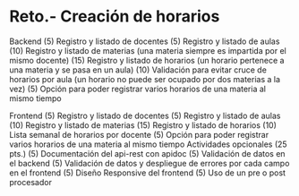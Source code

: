 # Reto.- Creación de horarios

Backend
(5) Registro y listado de docentes
(5) Registro y listado de aulas
(10) Registro y listado de materias (una materia siempre es impartida por el mismo docente)
(15) Registro y listado de horarios (un horario pertenece a una materia y se pasa en un aula)
(10) Validación para evitar cruce de horarios por aula (un horario no puede ser ocupado por dos materias a la vez)
(5) Opción para poder registrar varios horarios de una materia al mismo tiempo

Frontend
(5) Registro y listado de docentes
(5) Registro y listado de aulas
(10) Registro y listado de materias
(15) Registro y listado de horarios
(10) Lista semanal de horarios por docente
(5) Opción para poder registrar varios horarios de una materia al mismo tiempo
Actividades opcionales (25 pts.)
(5) Documentación del api-rest con apidoc
(5) Validación de datos en el backend
(5) Validación de datos y despliegue de errores por cada campo en el frontend
(5) Diseño Responsive del frontend
(5) Uso de un pre o post procesador


